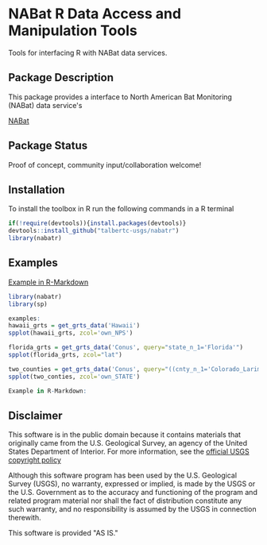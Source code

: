 NABat R Data Access and Manipulation Tools
===

Tools for interfacing R with NABat data services.

## Package Description

This package provides a interface to North American Bat Monitoring (NABat) data service's 

[NABat](https://nabatmonitoring.org/#/home)

## Package Status

Proof of concept, community input/collaboration welcome!

## Installation

To install the toolbox in R run the following commands in a R terminal

```R
if(!require(devtools)){install.packages(devtools)}
devtools::install_github("talbertc-usgs/nabatr")
library(nabatr)
```

## Examples

[Example in R-Markdown](http://htmlpreview.github.io/?https://github.com/talbertc-usgs/NABatR/blob/master/Examples/NABatR_Demo.html)

```r
library(nabatr)
library(sp)

examples:
hawaii_grts = get_grts_data('Hawaii')
spplot(hawaii_grts, zcol='own_NPS')

florida_grts = get_grts_data('Conus', query="state_n_1='Florida'")
spplot(florida_grts, zcol="lat")

two_counties = get_grts_data('Conus', query="((cnty_n_1='Colorado_Larimer')or(cnty_n_1='Colorado_Jackson'))")
spplot(two_conties, zcol='own_STATE')

Example in R-Markdown: 

```


## Disclaimer
This software is in the public domain because it contains materials that originally came from the U.S. Geological Survey, an agency of the United States Department of Interior. For more information, see the [official USGS copyright policy](https://www.usgs.gov/visual-id/credit_usgs.html#copyright/ "official USGS copyright policy")

Although this software program has been used by the U.S. Geological Survey (USGS), no warranty, expressed or implied, is made by the USGS or the U.S. Government as to the accuracy and functioning of the program and related program material nor shall the fact of distribution constitute any such warranty, and no responsibility is assumed by the USGS in connection therewith.

This software is provided "AS IS."

